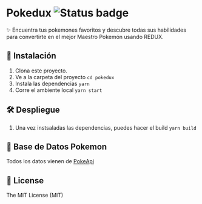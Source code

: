 # Pokedux ![Status badge](https://img.shields.io/badge/status-in%20progress-yellow)

✨ Encuentra tus pokemones favoritos y descubre todas sus habilidades para convertirte en el mejor Maestro Pokemón usando REDUX.

## 🚀 Instalación

1. Clona este proyecto.
2. Ve a la carpeta del proyecto
   `cd pokedux`
3. Instala las dependencias
   `yarn`
4. Corre el ambiente local
   `yarn start`

## 🛠 Despliegue

1. Una vez instsaladas las dependencias, puedes hacer el build
   `yarn build`

## 🦀 Base de Datos Pokemon

Todos los datos vienen de [PokeApi](https://pokeapi.co/)

## 🧾 License

The MIT License (MIT)